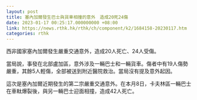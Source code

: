 ```yaml
---
layout: post
title: 塞內加爾發生巴士與貨車相撞的意外　造成20死24傷
date: 2023-01-17 00:25:17.000000000 +08:00
link: https://news.rthk.hk/rthk/ch/component/k2/1684158-20230117.htm
categories: rthk
---
```


西非國家塞內加爾發生嚴重交通意外，造成20人死亡、24人受傷。

當局說，事發在北部盧加區，意外涉及一輛巴士和一輛貨車。傷者中有19人傷勢嚴重，其餘5人輕傷，全部被送到附近醫院救治。當局沒有提及意外起因。

這次是塞內加爾近期發生的第二宗嚴重交通意外。在本月8日，卡夫林區一輛巴士在車軚爆裂後，與另一輛巴士迎面相撞，造成42人死亡。
